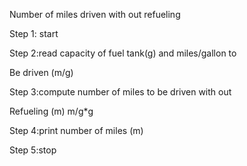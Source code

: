Number of miles driven with out refueling 

Step 1: start 

Step 2:read capacity of fuel tank(g) and miles/gallon to

 Be driven (m/g) 

Step 3:compute number of miles to be driven with out 

 Refueling (m) m/g*g

Step 4:print number of miles (m)

Step 5:stop  
